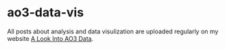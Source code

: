 # ao3-data-vis

All posts about analysis and data visulization are uploaded regularly on my website [A Look Into AO3 Data](https://amecreate.github.io/ao3-data-vis/blog/).
